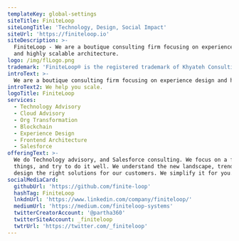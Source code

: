 ```yaml
---
templateKey: global-settings
siteTitle: FiniteLoop
siteLongTitle: 'Technology, Design, Social Impact'
siteUrl: 'https://finiteloop.io'
siteDescription: >-
  FiniteLoop - We are a boutique consulting firm focusing on experience design
  and highly scalable architecture.
logo: /img/flLogo.png
trademark: 'FiniteLoop® is the registered trademark of Khyateh Consulting Pvt Ltd'
introText: >-
  We are a boutique consulting firm focusing on experience design and highly scalable architecture.
introText2: We help you scale.
logoTitle: FiniteLoop
services:
  - Technology Advisory
  - Cloud Advisory
  - Org Transformation
  - Blockchain
  - Experience Design
  - Frontend Architecture
  - Salesforce
offeringText: >-
  We do Technology advisory, and Salesforce consulting. We focus on a few
  things, and try to do it well. We understand the new landscape, trends, and
  design the right solutions for our customers. We simplify it for you.
socialMediaCard:
  githubUrl: 'https://github.com/finite-loop'
  hashTag: FiniteLoop
  lnkdnUrl: 'https://www.linkedin.com/company/finiteloop/'
  mediumUrl: 'https://medium.com/finiteloop-systems'
  twitterCreatorAccount: '@partha360'
  twitterSiteAccount: _finiteloop
  twtrUrl: 'https://twitter.com/_finiteloop'
---
```

